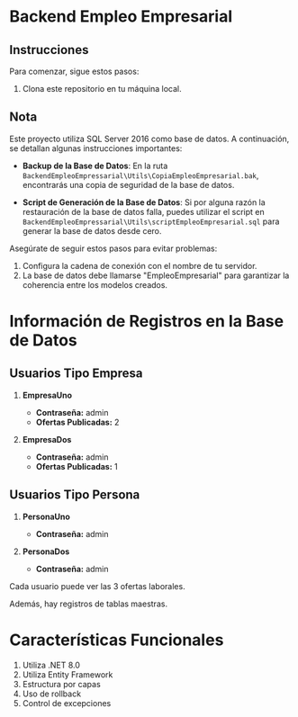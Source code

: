 # Backend Empleo Empresarial

## Instrucciones

Para comenzar, sigue estos pasos:

1. Clona este repositorio en tu máquina local.

## Nota

Este proyecto utiliza SQL Server 2016 como base de datos. A continuación, se detallan algunas instrucciones importantes:

- **Backup de la Base de Datos**: En la ruta `BackendEmpleoEmpressarial\Utils\CopiaEmpleoEmpresarial.bak`, encontrarás una copia de seguridad de la base de datos.

- **Script de Generación de la Base de Datos**: Si por alguna razón la restauración de la base de datos falla, puedes utilizar el script en `BackendEmpleoEmpressarial\Utils\scriptEmpleoEmpresarial.sql` para generar la base de datos desde cero.

Asegúrate de seguir estos pasos para evitar problemas:

1. Configura la cadena de conexión con el nombre de tu servidor.
2. La base de datos debe llamarse "EmpleoEmpresarial" para garantizar la coherencia entre los modelos creados.

# Información de Registros en la Base de Datos

## Usuarios Tipo Empresa

1. **EmpresaUno**
   - **Contraseña:** admin
   - **Ofertas Publicadas:** 2

2. **EmpresaDos**
   - **Contraseña:** admin
   - **Ofertas Publicadas:** 1

## Usuarios Tipo Persona

1. **PersonaUno**
   - **Contraseña:** admin

2. **PersonaDos**
   - **Contraseña:** admin

Cada usuario puede ver las 3 ofertas laborales.

Además, hay registros de tablas maestras.


# Características Funcionales

1. Utiliza .NET 8.0
2. Utiliza Entity Framework
3. Estructura por capas
4. Uso de rollback
5. Control de excepciones

